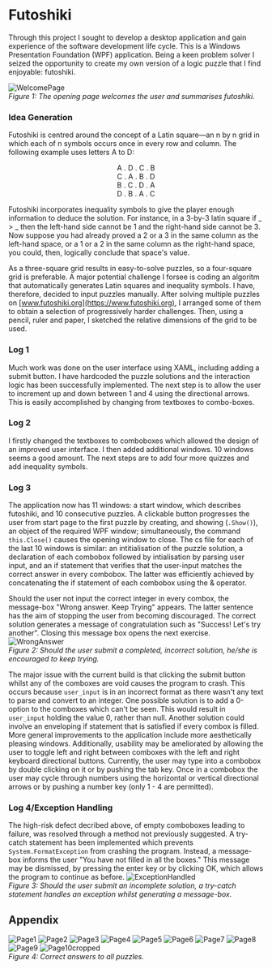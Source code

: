 # Futoshiki
Through this project I sought to develop a desktop application and gain experience of the software development life cycle. This is a Windows Presentation Foundation (WPF) application. Being a keen problem solver I seized the opportunity to create my own version of a logic puzzle that I find enjoyable: futoshiki.

![WelcomePage](https://user-images.githubusercontent.com/54633579/71023097-f0602600-20f9-11ea-97b0-ae21fd2e9b7e.png)  
*Figure 1: The opening page welcomes the user and summarises futoshiki.*

### Idea Generation
Futoshiki is centred around the concept of a Latin square—an n by n grid in which each of n symbols occurs once in every row and column. The following example uses letters A to D:  
<p align="center">A . D . C . B<br>  
C . A . B . D<br>  
B . C . D . A<br>  
D . B . A . C</p>     
Futoshiki incorporates inequality symbols to give the player enough information to deduce the solution. For instance, in a 3-by-3 latin square if _ > _ then the left-hand side cannot be 1 and the right-hand side cannot be 3. Now suppose you had already proved a 2 or a 3 in the same column as the left-hand space, or a 1 or a 2 in the same column as the right-hand space, you could, then, logically conclude that space's value.   

As a three-square grid results in easy-to-solve puzzles, so a four-square grid is preferable. A major potential challenge I forsee is coding an algoritm that automatically generates Latin squares and inequality symbols. I have, therefore, decided to input puzzles manually. After solving multiple puzzles on [www.futoshiki.org](https://www.futoshiki.org), I arranged some of them to obtain a selection of progressively harder challenges. Then, using a pencil, ruler and paper, I sketched the relative dimensions of the grid to be used.
                  
### Log 1
Much work was done on the user interface using XAML, including adding a submit button. I have hardcoded the puzzle solutions and the interaction logic has been successfully implemented. The next step is to allow the user to increment up and down between 1 and 4 using the directional arrows. This is easily accomplished by changing from textboxes to combo-boxes.
      
### Log 2
I firstly changed the textboxes to comboboxes which allowed the design of an improved user interface. I then added additional windows. 10 windows seems a good amount. The next steps are to add four more quizzes and add inequality symbols.
      
### Log 3
The application now has 11 windows: a start window, which describes futoshiki, and 10 consecutive puzzles. A clickable button progresses the user from start page to the first puzzle by creating, and showing (`.Show()`), an object of the required WPF window; simultaneously, the command `this.Close()` causes the opening window to close. The cs file for each of the last 10 windows is similar: an intitialisation of the puzzle solution, a declaration of each combobox followed by intialisation by parsing user input, and an if statement that verifies that the user-input matches the correct answer in every combobox. The latter was efficiently achieved by concatenating the if statement of each combobox using the & operator.
      
Should the user not input the correct integer in every combox, the message-box "Wrong answer. Keep Trying" appears. The latter sentence has the aim of stopping the user from becoming discouraged. The correct solution generates a message of congratulation such as "Success! Let's try another". Closing this message box opens the next exercise.
![WrongAnswer](https://user-images.githubusercontent.com/54633579/71023368-7f6d3e00-20fa-11ea-9123-549597975148.png)  
*Figure 2: Should the user submit a completed, incorrect solution, he/she is encouraged to keep trying.*

The major issue with the current build is that clicking the submit button whilst any of the comboxes are void causes the program to crash. This occurs because `user_input` is in an incorrect format as there wasn't any text to parse and convert to an integer. One possible solution is to add a 0-option to the comboxes which can't be seen. This would result in `user_input` holding the value 0, rather than null. Another solution could involve an enveloping if statement that is satisfied if every combox is filled. More general improvements to the application include more aesthetically pleasing windows. Additionally, usability may be ameliorated by allowing the user to toggle left and right between comboxes with the left and right keyboard directional buttons. Currently, the user may type into a combobox by double clicking on it or by pushing the tab key. Once in a combobox the user may cycle through numbers using the horizontal or vertical directional arrows or by pushing a number key (only 1 - 4 are permitted).

### Log 4/Exception Handling
The high-risk defect decribed above, of empty comboboxes leading to failure, was resolved through a method not previously suggested. A try-catch statement has been implemented which prevents `System.FormatException` from crashing the program. Instead, a message-box informs the user "You have not filled in all the boxes." This message may be dismissed, by pressing the enter key or by clicking OK, which allows the program to continue as before.
![ExceptionHandled](https://user-images.githubusercontent.com/54633579/71023664-205bf900-20fb-11ea-89a9-8f73686c34bb.png)  
*Figure 3: Should the user submit an incomplete solution, a try-catch statement handles an exception whilst generating a message-box.*

## Appendix
![Page1](https://user-images.githubusercontent.com/54633579/71072283-10352f80-2176-11ea-818e-6018be833668.png)
![Page2](https://user-images.githubusercontent.com/54633579/71072310-217e3c00-2176-11ea-951e-7fd2576837fb.png)
![Page3](https://user-images.githubusercontent.com/54633579/71072327-2b07a400-2176-11ea-8bd3-367ad6235ef2.png)
![Page4](https://user-images.githubusercontent.com/54633579/71072649-da447b00-2176-11ea-95bd-1f1c47ed9ff1.png)
![Page5](https://user-images.githubusercontent.com/54633579/71072705-f21bff00-2176-11ea-96d3-79636a48acfb.png)
![Page6](https://user-images.githubusercontent.com/54633579/71072729-ff38ee00-2176-11ea-8624-f510e12409a8.png)
![Page7](https://user-images.githubusercontent.com/54633579/71072767-1081fa80-2177-11ea-8aa5-17be99bfccad.png)
![Page8](https://user-images.githubusercontent.com/54633579/71072793-1a0b6280-2177-11ea-9fe6-abe876ca2816.png)
![Page9](https://user-images.githubusercontent.com/54633579/71072805-21327080-2177-11ea-963d-9ab41415b5ab.png)
![Page10cropped](https://user-images.githubusercontent.com/54633579/71082295-c0139880-2188-11ea-8fdb-aaed229345dc.png)  
*Figure 4: Correct answers to all puzzles.*
